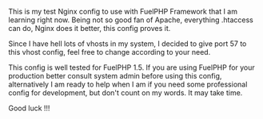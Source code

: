 This is my test Nginx config to use with FuelPHP Framework that I am learning right now. Being not so good fan of Apache, everything .htaccess can do, Nginx does it better, this config proves it.

Since I have hell lots of vhosts in my system, I decided to give port 57 to this vhost config, feel free to change according to your need. 

This config is well tested for FuelPHP 1.5. If you are using FuelPHP for your production better consult system admin before using this config, alternatively I am ready to help when I am if you need some professional config for development, but don't count on my words. It may take time.

Good luck !!!
